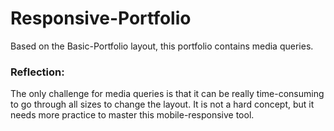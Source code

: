 # Responsive-Portfolio
Based on the Basic-Portfolio layout, this portfolio contains media queries. 


### Reflection: 
The only challenge for media queries is that it can be really time-consuming to go through all sizes to change the layout. It is not a hard concept, but it needs more practice to master this mobile-responsive tool. 
